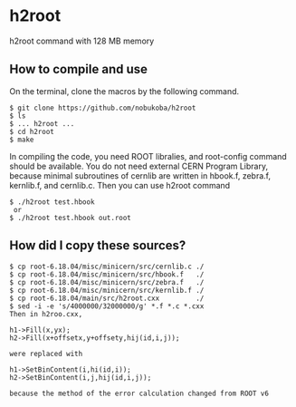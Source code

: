 # h2root
h2root command with 128 MB memory

## How to compile and use
On the terminal, clone the macros by the following command.
```
$ git clone https://github.com/nobukoba/h2root
$ ls
$ ... h2root ...
$ cd h2root
$ make
```
In compiling the code, you need ROOT libralies, and root-config command should be available. You do not need external CERN Program Library, because minimal subroutines of cernlib are written in hbook.f, zebra.f, kernlib.f, and cernlib.c.
Then you can use h2root command
```
$ ./h2root test.hbook
 or
$ ./h2root test.hbook out.root
```

## How did I copy these sources?
```
$ cp root-6.18.04/misc/minicern/src/cernlib.c ./
$ cp root-6.18.04/misc/minicern/src/hbook.f   ./
$ cp root-6.18.04/misc/minicern/src/zebra.f   ./
$ cp root-6.18.04/misc/minicern/src/kernlib.f ./
$ cp root-6.18.04/main/src/h2root.cxx         ./
$ sed -i -e 's/4000000/32000000/g' *.f *.c *.cxx
Then in h2roo.cxx,

h1->Fill(x,yx);
h2->Fill(x+offsetx,y+offsety,hij(id,i,j));

were replaced with

h1->SetBinContent(i,hi(id,i));
h2->SetBinContent(i,j,hij(id,i,j));

because the method of the error calculation changed from ROOT v6
```
